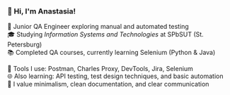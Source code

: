 ### 🌸 Hi, I'm Anastasia!

🌱 Junior QA Engineer exploring manual and automated testing  
🎓 Studying *Information Systems and Technologies* at SPbSUT (St. Petersburg)  
📚 Completed QA courses, currently learning Selenium (Python & Java)

🧪 Tools I use: Postman, Charles Proxy, DevTools, Jira, Selenium  
🌐 Also learning: API testing, test design techniques, and basic automation  
🖤 I value minimalism, clean documentation, and clear communication



